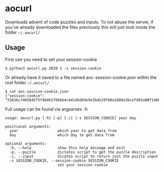 # aocurl
Downloads advent of code puzzles and inputs.
To not abuse the server, if you've already downloaded the files previously this will just look inside the folder `~/.aocurl/`


## Usage

First use you need to set your session-cookie

```
$ python3 aocurl.py 2020 1 -s session-cookie
```

Or already have it saved to a file named aoc-session-cookie.json within the root folder `~/.aocurl/`

```
$ cat aoc-session-cookie.json 
{"session-cookie": "53616c7465645f5f4b461f6bbb4c4414bd69e9e3bde29fb0a1680a3bcefd03a00f1486ee76573192d01b7eca0fe7c21e"}
```

Full usage can be found via argparses -h
```
usage: aocurl.py [-h] [-p] [-i] [-s SESSION_COOKIE] year day

positional arguments:
  year                  which year to get data from
  day                   which day to get data from

optional arguments:
  -h, --help            show this help message and exit
  -p, --puzzle          dictates script to get the puzzle description
  -i, --input           dicates script to return just the puzzle input
  -s SESSION_COOKIE, --session-cookie SESSION_COOKIE
                        set your session cookie
```
